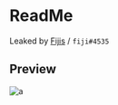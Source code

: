 # ReadMe
Leaked by [Fijis](https://v3rmillion.net/member.php?action=profile&uid=3054067) / `fiji#4535`

## Preview
![a](https://media.discordapp.net/attachments/1038153262232248442/1103375466787782737/image.png?width=132&height=128)
